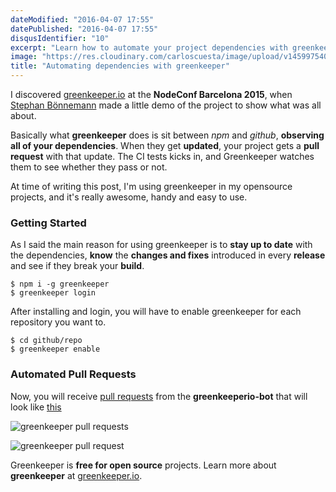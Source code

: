 ```yaml
---
dateModified: "2016-04-07 17:55"
datePublished: "2016-04-07 17:55"
disqusIdentifier: "10"
excerpt: "Learn how to automate your project dependencies with greenkeeper and github. Get automatically a pull request when a dependency gets updated."
image: "https://res.cloudinary.com/carloscuesta/image/upload/v1459975401/fqblmsoopyqkjhfnoxgb.png"
title: "Automating dependencies with greenkeeper"
---
```


I discovered [greenkeeper.io](http://greenkeeper.io) at the **NodeConf Barcelona 2015**, when [Stephan Bönnemann](http://boennemann.me) made a little demo of the project to show what was all about.

Basically what **greenkeeper** does is sit between _npm_ and _github_, **observing all of your dependencies**. When they get **updated**, your project gets a **pull request** with that update. The CI tests kicks in, and Greenkeeper watches them to see whether they pass or not.

At time of writing this post, I'm using greenkeeper in my opensource projects, and it's really awesome, handy and easy to use.

### Getting Started

As I said the main reason for using greenkeeper is to **stay up to date** with the dependencies, **know** the **changes and fixes** introduced in every **release** and see if they break your **build**.

```language-bash
$ npm i -g greenkeeper
$ greenkeeper login
```

After installing and login, you will have to enable greenkeeper for each repository you want to.

```language-bash
$ cd github/repo
$ greenkeeper enable
```


### Automated Pull Requests

Now, you will receive [pull requests](https://github.com/carloscuesta/carloscuesta.me/pull/7) from the **greenkeeperio-bot** that will look like [this](https://github.com/carloscuesta/carloscuesta.me/pull/7)

![greenkeeper pull requests](https://res.cloudinary.com/carloscuesta/image/upload/v1460042483/exmcofmkxt427z8gkt9k.png)

![greenkeeper pull request](https://res.cloudinary.com/carloscuesta/image/upload/v1460043221/pa5bjbnfakjo4fgcfnbu.png)

Greenkeeper is **free for open source** projects. Learn more about **greenkeeper** at [greenkeeper.io](https://greenkeeper.io/).
